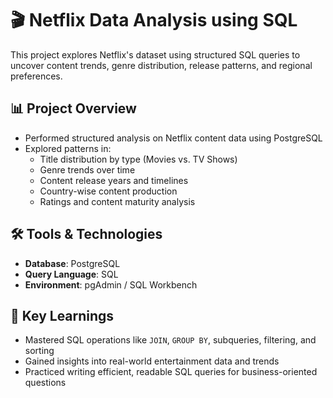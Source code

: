 # 🎬 Netflix Data Analysis using SQL

This project explores Netflix's dataset using structured SQL queries to uncover content trends, genre distribution, release patterns, and regional preferences.

## 📊 Project Overview

- Performed structured analysis on Netflix content data using PostgreSQL
- Explored patterns in:
  - Title distribution by type (Movies vs. TV Shows)
  - Genre trends over time
  - Content release years and timelines
  - Country-wise content production
  - Ratings and content maturity analysis

## 🛠️ Tools & Technologies

- **Database**: PostgreSQL  
- **Query Language**: SQL  
- **Environment**: pgAdmin / SQL Workbench


## 🧠 Key Learnings

- Mastered SQL operations like `JOIN`, `GROUP BY`, subqueries, filtering, and sorting
- Gained insights into real-world entertainment data and trends
- Practiced writing efficient, readable SQL queries for business-oriented questions


